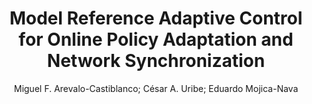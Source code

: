 ---
paperId: 5
author: Miguel F. Arevalo-Castiblanco; César A. Uribe; Eduardo Mojica-Nava
publicationauthor: Arevalo-Castiblanco, M. F. et al.
title: Model Reference Adaptive Control for Online Policy Adaptation and Network Synchronization
pdf: paper_05.pdf
poster: poster_5.png
pitch: https://www.youtube.com/watch?v=GYB9vLuIp3A&list=PLFHvi5sdWF5VqqqQvVC5SuBY7ecSgqequ&index=27
type: Oral
topic: Machine Learning
category: Extended Abstract
link: https://doi.org/10.52591/202107242
conference: icml
year: 2021
tags: icml-2021
location: Virtual
---